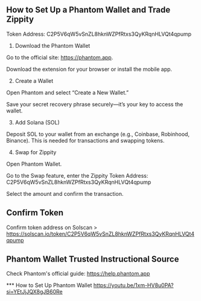 ## How to Set Up a Phantom Wallet and Trade Zippity

Token Address: C2P5V6qW5vSnZL8hknWZPfRtxs3QyKRqnHLVQt4qpump

1. Download the Phantom Wallet

Go to the official site: https://phantom.app.

Download the extension for your browser or install the mobile app.


2. Create a Wallet

Open Phantom and select “Create a New Wallet.”

Save your secret recovery phrase securely—it’s your key to access the wallet.


3. Add Solana (SOL)

Deposit SOL to your wallet from an exchange (e.g., Coinbase, Robinhood, Binance). This is needed for transactions and swapping tokens.


4. Swap for Zippity

Open Phantom Wallet.

Go to the Swap feature, enter the Zippity Token Address: C2P5V6qW5vSnZL8hknWZPfRtxs3QyKRqnHLVQt4qpump  

Select the amount and confirm the transaction.

## Confirm Token
Confirm token address on Solscan > https://solscan.io/token/C2P5V6qW5vSnZL8hknWZPfRtxs3QyKRqnHLVQt4qpump

## Phantom Wallet Trusted Instructional Source 
Check Phantom's official guide: https://help.phantom.app

*** How to Set Up Phantom Wallet 
https://youtu.be/1xm-HV8u0PA?si=YEtJjJQX8gJB60Re
